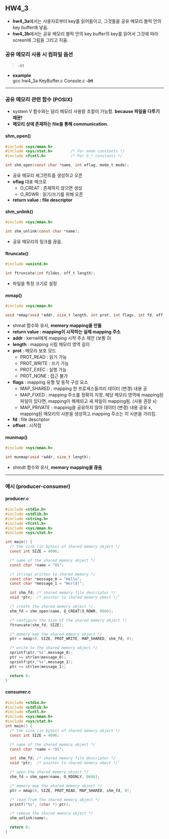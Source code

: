 ## HW4_3

- **hw4_3a**에서는 사용자로부터 key를 읽어들이고, 그것들을 공유 메모리 블럭 안의 key buffer에 넣음.
- **hw4_3b**에서는 공유 메모리 블럭 안의 key buffer의 key를 읽어서 그것에 따라 screen에 그림을 그리고 지움.

### 공유 메모리 사용 시 컴파일 옵션
> -lrt

- **example**       
gcc hw4_3a KeyBuffer.c Console.c **-lrt**

---
### 공유 메모리 관련 함수 (POSIX)
- system V 함수와는 달리 메모리 사용량 조절이 가능함. **because 파일을 다루기 때문!**
- **메모리 상에 존재하는 file을 통해 communication.**

#### shm_open()
```c
#include <sys/mman.h>
#include <sys/stat.h>        /* For mode constants */
#include <fcntl.h>           /* For O_* constants */

int shm_open(const char *name, int oflag, mode_t mode);
```
- 공유 메모리 세그먼트를 생성하고 오픈
- **oflag** 대표 매크로
  * O_CREAT : 존재하지 않으면 생성
  * O_RDWR : 읽기/쓰기를 위해 오픈
- **return value : file descriptor**

#### shm_unlink()
```c
#include <sys/mman.h>

int shm_unlink(const char *name);
```
- 공유 메모리의 링크를 끊음.

#### ftruncate()
```c
#include <unistd.h>

int ftruncate(int fildes, off_t length);
```
- 파일을 특정 크기로 설정

#### mmap()
```c
#include <sys/mman.h>

void *mmap(void *addr, size_t length, int prot, int flags, int fd, off_t offset);
```
- shmat 함수와 유사, **memory mapping을 만듦**  
- **return value : mapping이 시작하는 실제 mapping 주소**
- **addr** : kernel에게 mapping 시작 주소 제안 (보통 0)
- **length** : mapping 시킬 메모리 영역 길이
- **prot** : 메모리 보호 모드
    * PROT_READ : 읽기 가능
    * PROT_WRITE : 쓰기 가능
    * PROT_EXEC : 실행 가능
    * PROT_NONE : 접근 불가
- **flags** : mapping 유형 및 동작 구성 요소
  * MAP_SHARED : mapping 한 프로세스들끼리 데이터 (변경) 내용 공
  * MAP_FIXED :  mapping 주소를 정확히 지정. 헤당 메모리 영역에 mapping된 파일이 있다면, mapping이 해제되고 새 파일이 mapping됨. (사용 권장 x)
  * MAP_PRIVATE : mapping을 공유하지 않아 데이터 (변경) 내용 공유 x, mapping된 메모리의 사본을 생성하고 mapping 주소는 이 사본을 가리킴.
- **fd** : file descriptor
- **offset** : 시작점

#### munmap()
```c
#include <sys/mman.h>

int munmap(void *addr, size_t length);
```
- shmdt 함수와 유사, **memory mapping을 끊음**
---
### 예시 (producer-consumer)
#### producer.c
```c
#include <stdio.h>
#include <stdlib.h>
#include <string.h>
#include <fcntl.h>
#include <sys/mman.h>
#include <sys/stat.h>

int main() {
  /* the size (in bytes) of shared memory object */
  const int SIZE = 4096;

  /* name of the shared memory object */
  const char *name = "OS";

  /* strings written to shared memory */
  const char *message_0 = "Hello";
  const char *message_1 = "World!";

  int shm_fd; /* shared memory file descriptor */
  void *ptr;  /* pointer to shared memory obect */`

  /* create the shared memory object */
  shm_fd = shm_open(name, O_CREAT|O_RDWR, 0666);

  /* configure the size of the shared memory object */
  ftruncate(shm_fd, SIZE);

  /* memory map the shared memory object */
  ptr = mmap(0, SIZE, PROT_WRITE, MAP_SHARED, shm_fd, 0);

  /* write to the shared memory object */
  sprintf(ptr,"%s",message_0);
  ptr += strlen(message_0);
  sprintf(ptr,"%s",message_1);
  ptr += strlen(message_1);

  return 0;
}
```

#### consumer.c
```c
#include <stdio.h>
#include <stdlib.h>
#include <fcntl.h>
#include <sys/mman.h>
#include <sys/stat.h>
int main() {
  /* the size (in bytes) of shared memory object */
  const int SIZE = 4096;

  /* name of the shared memory object */
  const char *name = "OS";

  int shm_fd; /* shared memory file descriptor */
  void *ptr;  /* pointer to shared memory obect */`

  /* open the shared memory object */
  shm_fd = shm_open(name, O_RDONLY, 0666);

  /* memory map the shared memory object */
  ptr = mmap(0, SIZE, PROT_READ, MAP_SHARED, shm_fd, 0);

  /* read from the shared memory object */
  printf("%s", (char *) ptr);

  /* remove the shared memory object */
  shm_unlink(name);

  return 0;
}
```
